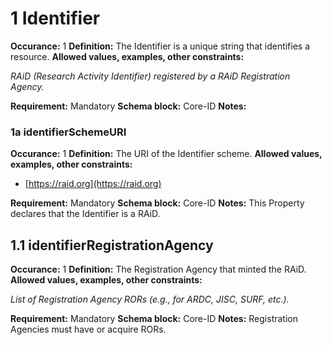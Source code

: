 # 1 Identifier

**Occurance:** 1
**Definition:** The Identifier is a unique string that identifies a resource.
**Allowed values, examples, other constraints:** 

_RAiD (Research Activity Identifier) registered by a RAiD Registration Agency._

**Requirement:** Mandatory
**Schema block:** Core-ID
**Notes:**

### 1a identifierSchemeURI

**Occurance:** 1
**Definition:** The URI of the Identifier scheme.
**Allowed values, examples, other constraints:** 

- [https://raid.org](https://raid.org)

**Requirement:** Mandatory
**Schema block:** Core-ID
**Notes:** This Property declares that the Identifier is a RAiD.

## 1.1 identifierRegistrationAgency

**Occurance:** 1
**Definition:** The Registration Agency that minted the RAiD.
**Allowed values, examples, other constraints:** 

_List of Registration Agency RORs (e.g., for ARDC, JISC, SURF, etc.)._

**Requirement:** Mandatory
**Schema block:** Core-ID
**Notes:** Registration Agencies must have or acquire RORs.



